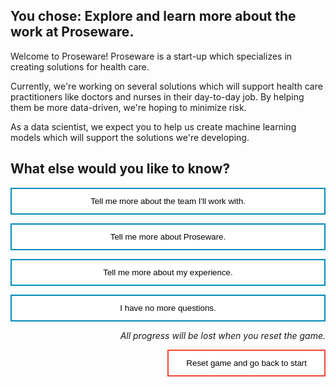<style>
.button  {
  border: none;
  color: black;
  width: 100%;
  padding: 12px 28px;
  background-color: white;
  border: 2px solid #008CBA;
  transition-duration: 0.4s;
}
.button:hover  {
  background-color: #008CBA;
  color: white; 
  border: 2px solid #008CBA;
}
.resetbutton  {
  border: none;
  color: black;
  float: right;
  padding: 12px 28px;
  background-color: white;
  border: 2px solid #f44336;
  transition-duration: 0.4s;
}
.resetbutton:hover  {
  background-color: #f44336;
  color: white; 
  border: 2px solid #f44336;
}
</style>

## You chose: Explore and learn more about the work at Proseware.

Welcome to Proseware! Proseware is a start-up which specializes in creating solutions for health care. 

Currently, we're working on several solutions which will support health care practitioners like doctors and nurses in their day-to-day job. By helping them be more data-driven, we're hoping to minimize risk.

As a data scientist, we expect you to help us create machine learning models which will support the solutions we're developing.

## What else would you like to know?

<button class="button" onclick="window.location.href='training/explore/02A';">Tell me more about the team I'll work with.</button>

<button class="button" onclick="window.location.href='training/explore/02B';">Tell me more about Proseware.</button>

<button class="button" onclick="window.location.href='training/explore/02B';">Tell me more about my experience.</button>

<button class="button" onclick="window.location.href='training/explore/exit';">I have no more questions.</button>

<p style="text-align:right;"><i>All progress will be lost when you reset the game.</i></p>

<button class="resetbutton" onclick="window.location.href='00-start-training';">Reset game and go back to start</button>
